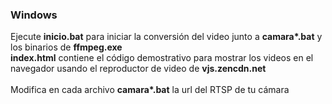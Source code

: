 <h3>Windows</h3>
Ejecute <b>inicio.bat</b> para iniciar la conversión del video junto a <b>camara*.bat</b> y los binarios de <b>ffmpeg.exe</b>
<br>
<b>index.html</b> contiene el código demostrativo para mostrar los videos en el navegador usando el reproductor de video de <b>vjs.zencdn.net</b>
<br><br>
Modifica en cada archivo <b>camara*.bat</b> la url del RTSP de tu cámara